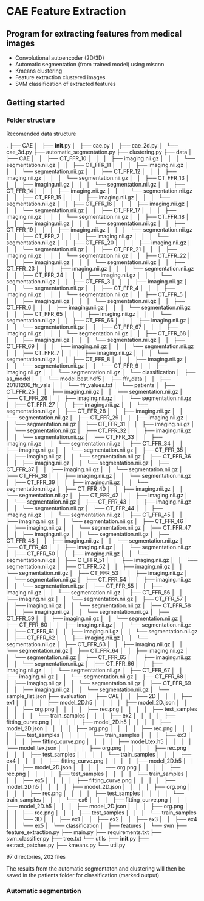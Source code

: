 # CAE Feature Extraction

## Program for extracting features from medical images

- Convolutional autoencoder (2D/3D)
- Automatic segmentation (from trained model) using miscnn
- Kmeans clustering
- Feature extraction clustered images 
- SVM classification of extracted features 

## Getting started 

### Folder structure
Recomended data structure

.
├── CAE
│   ├── __init__.py
│   ├── cae.py
│   ├── cae_2d.py
│   └── cae_3d.py
├── automatic_segmentation.py
├── clustering.py
├── data
│   ├── CAE
│   │   ├── CT_FFR_10
│   │   │   ├── imaging.nii.gz
│   │   │   └── segmentation.nii.gz
│   │   ├── CT_FFR_11
│   │   │   ├── imaging.nii.gz
│   │   │   └── segmentation.nii.gz
│   │   ├── CT_FFR_12
│   │   │   ├── imaging.nii.gz
│   │   │   └── segmentation.nii.gz
│   │   ├── CT_FFR_13
│   │   │   ├── imaging.nii.gz
│   │   │   └── segmentation.nii.gz
│   │   ├── CT_FFR_14
│   │   │   ├── imaging.nii.gz
│   │   │   └── segmentation.nii.gz
│   │   ├── CT_FFR_15
│   │   │   ├── imaging.nii.gz
│   │   │   └── segmentation.nii.gz
│   │   ├── CT_FFR_16
│   │   │   ├── imaging.nii.gz
│   │   │   └── segmentation.nii.gz
│   │   ├── CT_FFR_17
│   │   │   ├── imaging.nii.gz
│   │   │   └── segmentation.nii.gz
│   │   ├── CT_FFR_18
│   │   │   ├── imaging.nii.gz
│   │   │   └── segmentation.nii.gz
│   │   ├── CT_FFR_19
│   │   │   ├── imaging.nii.gz
│   │   │   └── segmentation.nii.gz
│   │   ├── CT_FFR_2
│   │   │   ├── imaging.nii.gz
│   │   │   └── segmentation.nii.gz
│   │   ├── CT_FFR_20
│   │   │   ├── imaging.nii.gz
│   │   │   └── segmentation.nii.gz
│   │   ├── CT_FFR_21
│   │   │   ├── imaging.nii.gz
│   │   │   └── segmentation.nii.gz
│   │   ├── CT_FFR_22
│   │   │   ├── imaging.nii.gz
│   │   │   └── segmentation.nii.gz
│   │   ├── CT_FFR_23
│   │   │   ├── imaging.nii.gz
│   │   │   └── segmentation.nii.gz
│   │   ├── CT_FFR_24
│   │   │   ├── imaging.nii.gz
│   │   │   └── segmentation.nii.gz
│   │   ├── CT_FFR_3
│   │   │   ├── imaging.nii.gz
│   │   │   └── segmentation.nii.gz
│   │   ├── CT_FFR_4
│   │   │   ├── imaging.nii.gz
│   │   │   └── segmentation.nii.gz
│   │   ├── CT_FFR_5
│   │   │   ├── imaging.nii.gz
│   │   │   └── segmentation.nii.gz
│   │   ├── CT_FFR_6
│   │   │   ├── imaging.nii.gz
│   │   │   └── segmentation.nii.gz
│   │   ├── CT_FFR_65
│   │   │   ├── imaging.nii.gz
│   │   │   └── segmentation.nii.gz
│   │   ├── CT_FFR_66
│   │   │   ├── imaging.nii.gz
│   │   │   └── segmentation.nii.gz
│   │   ├── CT_FFR_67
│   │   │   ├── imaging.nii.gz
│   │   │   └── segmentation.nii.gz
│   │   ├── CT_FFR_68
│   │   │   ├── imaging.nii.gz
│   │   │   └── segmentation.nii.gz
│   │   ├── CT_FFR_69
│   │   │   ├── imaging.nii.gz
│   │   │   └── segmentation.nii.gz
│   │   ├── CT_FFR_7
│   │   │   ├── imaging.nii.gz
│   │   │   └── segmentation.nii.gz
│   │   ├── CT_FFR_8
│   │   │   ├── imaging.nii.gz
│   │   │   └── segmentation.nii.gz
│   │   └── CT_FFR_9
│   │       ├── imaging.nii.gz
│   │       └── segmentation.nii.gz
│   └── classification
│       ├── as_model
│       │   └── model.best.hdf5
│       ├── ffr_data
│       │   ├── 20181206_ffr_vals
│       │   └── ffr_values.txt
│       └── patients
│           ├── CT_FFR_25
│           │   ├── imaging.nii.gz
│           │   └── segmentation.nii.gz
│           ├── CT_FFR_26
│           │   ├── imaging.nii.gz
│           │   └── segmentation.nii.gz
│           ├── CT_FFR_27
│           │   ├── imaging.nii.gz
│           │   └── segmentation.nii.gz
│           ├── CT_FFR_28
│           │   ├── imaging.nii.gz
│           │   └── segmentation.nii.gz
│           ├── CT_FFR_29
│           │   ├── imaging.nii.gz
│           │   └── segmentation.nii.gz
│           ├── CT_FFR_31
│           │   ├── imaging.nii.gz
│           │   └── segmentation.nii.gz
│           ├── CT_FFR_32
│           │   ├── imaging.nii.gz
│           │   └── segmentation.nii.gz
│           ├── CT_FFR_33
│           │   ├── imaging.nii.gz
│           │   └── segmentation.nii.gz
│           ├── CT_FFR_34
│           │   ├── imaging.nii.gz
│           │   └── segmentation.nii.gz
│           ├── CT_FFR_35
│           │   ├── imaging.nii.gz
│           │   └── segmentation.nii.gz
│           ├── CT_FFR_36
│           │   ├── imaging.nii.gz
│           │   └── segmentation.nii.gz
│           ├── CT_FFR_37
│           │   ├── imaging.nii.gz
│           │   └── segmentation.nii.gz
│           ├── CT_FFR_38
│           │   ├── imaging.nii.gz
│           │   └── segmentation.nii.gz
│           ├── CT_FFR_39
│           │   ├── imaging.nii.gz
│           │   └── segmentation.nii.gz
│           ├── CT_FFR_40
│           │   ├── imaging.nii.gz
│           │   └── segmentation.nii.gz
│           ├── CT_FFR_42
│           │   ├── imaging.nii.gz
│           │   └── segmentation.nii.gz
│           ├── CT_FFR_43
│           │   ├── imaging.nii.gz
│           │   └── segmentation.nii.gz
│           ├── CT_FFR_44
│           │   ├── imaging.nii.gz
│           │   └── segmentation.nii.gz
│           ├── CT_FFR_45
│           │   ├── imaging.nii.gz
│           │   └── segmentation.nii.gz
│           ├── CT_FFR_46
│           │   ├── imaging.nii.gz
│           │   └── segmentation.nii.gz
│           ├── CT_FFR_47
│           │   ├── imaging.nii.gz
│           │   └── segmentation.nii.gz
│           ├── CT_FFR_48
│           │   ├── imaging.nii.gz
│           │   └── segmentation.nii.gz
│           ├── CT_FFR_49
│           │   ├── imaging.nii.gz
│           │   └── segmentation.nii.gz
│           ├── CT_FFR_50
│           │   ├── imaging.nii.gz
│           │   └── segmentation.nii.gz
│           ├── CT_FFR_51
│           │   ├── imaging.nii.gz
│           │   └── segmentation.nii.gz
│           ├── CT_FFR_52
│           │   ├── imaging.nii.gz
│           │   └── segmentation.nii.gz
│           ├── CT_FFR_53
│           │   ├── imaging.nii.gz
│           │   └── segmentation.nii.gz
│           ├── CT_FFR_54
│           │   ├── imaging.nii.gz
│           │   └── segmentation.nii.gz
│           ├── CT_FFR_55
│           │   ├── imaging.nii.gz
│           │   └── segmentation.nii.gz
│           ├── CT_FFR_56
│           │   ├── imaging.nii.gz
│           │   └── segmentation.nii.gz
│           ├── CT_FFR_57
│           │   ├── imaging.nii.gz
│           │   └── segmentation.nii.gz
│           ├── CT_FFR_58
│           │   ├── imaging.nii.gz
│           │   └── segmentation.nii.gz
│           ├── CT_FFR_59
│           │   ├── imaging.nii.gz
│           │   └── segmentation.nii.gz
│           ├── CT_FFR_60
│           │   ├── imaging.nii.gz
│           │   └── segmentation.nii.gz
│           ├── CT_FFR_61
│           │   ├── imaging.nii.gz
│           │   └── segmentation.nii.gz
│           ├── CT_FFR_62
│           │   ├── imaging.nii.gz
│           │   └── segmentation.nii.gz
│           ├── CT_FFR_63
│           │   ├── imaging.nii.gz
│           │   └── segmentation.nii.gz
│           ├── CT_FFR_64
│           │   ├── imaging.nii.gz
│           │   └── segmentation.nii.gz
│           ├── CT_FFR_65
│           │   ├── imaging.nii.gz
│           │   └── segmentation.nii.gz
│           ├── CT_FFR_66
│           │   ├── imaging.nii.gz
│           │   └── segmentation.nii.gz
│           ├── CT_FFR_67
│           │   ├── imaging.nii.gz
│           │   └── segmentation.nii.gz
│           ├── CT_FFR_68
│           │   ├── imaging.nii.gz
│           │   └── segmentation.nii.gz
│           ├── CT_FFR_69
│           │   ├── imaging.nii.gz
│           │   └── segmentation.nii.gz
│           └── sample_list.json
├── evaluation
│   ├── CAE
│   │   ├── 2D
│   │   │   ├── ex1
│   │   │   │   ├── model_2D.h5
│   │   │   │   ├── model_2D.json
│   │   │   │   ├── org.png
│   │   │   │   ├── rec.png
│   │   │   │   ├── test_samples
│   │   │   │   └── train_samples
│   │   │   ├── ex2
│   │   │   │   ├── fitting_curve.png
│   │   │   │   ├── model_2D.h5
│   │   │   │   ├── model_2D.json
│   │   │   │   ├── org.png
│   │   │   │   ├── rec.png
│   │   │   │   ├── test_samples
│   │   │   │   └── train_samples
│   │   │   ├── ex3
│   │   │   │   ├── fitting_curve.png
│   │   │   │   ├── model_tex.h5
│   │   │   │   ├── model_tex.json
│   │   │   │   ├── org.png
│   │   │   │   ├── rec.png
│   │   │   │   ├── test_samples
│   │   │   │   └── train_samples
│   │   │   ├── ex4
│   │   │   │   ├── fitting_curve.png
│   │   │   │   ├── model_2D.h5
│   │   │   │   ├── model_2D.json
│   │   │   │   ├── org.png
│   │   │   │   ├── rec.png
│   │   │   │   ├── test_samples
│   │   │   │   └── train_samples
│   │   │   ├── ex5
│   │   │   │   ├── fitting_curve.png
│   │   │   │   ├── model_2D.h5
│   │   │   │   ├── model_2D.json
│   │   │   │   ├── org.png
│   │   │   │   ├── rec.png
│   │   │   │   ├── test_samples
│   │   │   │   └── train_samples
│   │   │   └── ex6
│   │   │       ├── fitting_curve.png
│   │   │       ├── model_2D.h5
│   │   │       ├── model_2D.json
│   │   │       ├── org.png
│   │   │       ├── rec.png
│   │   │       ├── test_samples
│   │   │       └── train_samples
│   │   └── 3D
│   │       ├── ex1
│   │       ├── ex2
│   │       ├── ex3
│   │       ├── ex4
│   │       └── ex5
│   └── classification
│       ├── features
│       └── svm
├── feature_extraction.py
├── main.py
├── requirements.txt
├── svm_classifier.py
├── tree.txt
└── utils
    ├── __init__.py
    ├── extract_patches.py
    ├── kmeans.py
    └── util.py

97 directories, 202 files


     
The results from the automatic segmentaton and clustering will then be saved in the patients folder for classification (marked output)

### Automatic segmentation 
